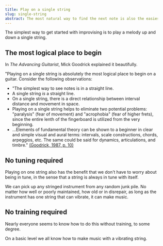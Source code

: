 ```yaml
---
title: Play on a single string
slug: single-string
abstract: The most natural way to find the next note is also the easiest way to move up and down the fretboard.
---
```


The simplest way to get started with improvising
is to play a melody up and down a single string.

## The most logical place to begin

In _The Advancing Guitarist_, 
Mick Goodrick explained it beautifully.

"Playing on a single string is absolutely the most logical place to begin on a guitar.
Consider the following observations:

* "The simplest way to see notes is in a straight line.
* A single string *is* a straight line.
* On a single string, there is a direct relationship between interval distance and movement in space.
* Playing on a single string helps to eliminate two potential problems: "paralysis" (fear of movement)
and "acrophobia" (fear of higher frets),
since the entire lenth of the fingerboard is utilized from the very beginning.
* ...Elements of fundamental theory can be shown to a beginner in clear and simple visual and aural terms:
intervals, scale constructions, chords, arpeggios, etc.
The same could be said for dynamics, articulations, and timbre."
[(Goodrick, 1987, p. 10)](references.html#goodrick-1987)

## No tuning required

Playing on one string also has the benefit that we don't have to worry about being in tune,
in the sense that a string is always in tune with itself.

We can pick up any stringed instrument from any random junk pile.
No matter how well or poorly maintained,
how old or in disrepair,
as long as the instrument has one string that can vibrate,
it can make music.

## No training required

Nearly everyone seems to know how to do this without training,
to some degree.

On a basic level we all know how to make music with a vibrating string.



